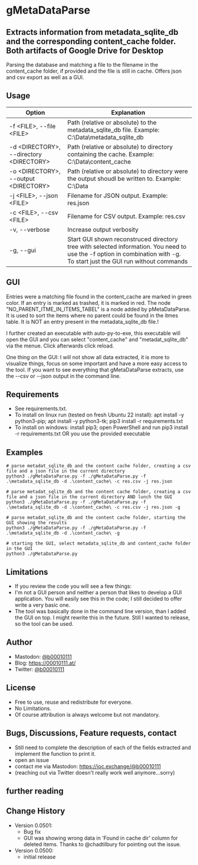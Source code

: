 # gMetaDataParse
## Extracts information from metadata_sqlite_db and the corresponding content_cache folder. Both artifacts of Google Drive for Desktop
Parsing the database and matching a file to the filename in the content_cache folder, if provided and the file is still in cache.
Offers json and csv export as well as a GUI.

## Usage
Option | Explanation
--- | ---
-f \<FILE\>, --file \<FILE\> | Path (relative or absolute) to the metadata_sqlite_db file. Example: C:\Data\metadata_sqlite_db
-d \<DIRECTORY\>, --directory \<DIRECTORY\> | Path (relative or absolute) to directory containing the cache. Example: C:\Data\content_cache
-o \<DIRECTORY\>, --output \<DIRECTORY\> | Path (relative or absolute) to directory were the output shoudl be written to. Example: C:\Data 
-j \<FILE\>, --json \<FILE\> | Filename for JSON output. Example: res.json
-c \<FILE\>, --csv \<FILE\> | Filename for CSV output. Example: res.csv
-v, --verbose | Increase output verbosity 
-g, --gui | Start GUI shown reconstruced directory tree with selected information. You need to use the -f option in combination with -g. To start just the GUI run without commands 


## GUI
Entries were a matching file found in the content_cache are marked in green color.
If an entry is marked as trashed, it is marked in red.
The node "NO_PARENT_ITME_IN_ITEMS_TABEL" is a node added by pMetaDataParse. It is used to sort the items where no parent could be found in the itmes table. It is NOT an entry present in the metadata_sqlite_db file.!

I further created an executable with auto-py-to-exe, this executable will open the GUI and you can select "content_cache" and "metadat_sqlite_db" via the menue. Click afterwards click reload.

One thing on the GUI: I will not show all data extracted, it is more to visualize things, focus on some important and have a more easy access to the tool. If you want to see everything that gMetaDataParse extracts, use the --csv or --json output in the command line.

## Requirements
* See requirements.txt. 
* To install on linux run (tested on fresh Ubuntu 22 install): apt install -y python3-pip; apt install -y python3-tk; pip3 install -r requirements.txt 
* To install on windows: install pip3; open PowerShell and run pip3 install -r requirements.txt OR you use the provided executable

## Examples
```
# parse metadat_sqlite_db and the content cache folder, creating a csv file and a json file in the current directory
python3 ./gMetaDataParse.py -f ./gMetaDataParse.py -f .\metadata_sqlite_db -d .\content_cache\ -c res.csv -j res.json

# parse metadat_sqlite_db and the content cache folder, creating a csv file and a json file in the current directory AND lunch the GUI
python3 ./gMetaDataParse.py -f ./gMetaDataParse.py -f .\metadata_sqlite_db -d .\content_cache\ -c res.csv -j res.json -g

# parse metadat_sqlite_db and the content cache folder, starting the GUI showing the results
python3 ./gMetaDataParse.py -f ./gMetaDataParse.py -f .\metadata_sqlite_db -d .\content_cache\ -g

# starting the GUI, select metadata_sqlite_db and content_cache folder in the GUI
python3 ./gMetaDataParse.py 
```

## Limitations
* If you review the code you will see a few things:
* I'm not a GUI person and neither a person that likes to develop a GUI application. You will easily see this in the code; I still decided to offer write a very basic one.
* The tool was basically done in the command line version, than I added the GUI on top. I might rewrite this in the future. Still I wanted to release, so the tool can be used.

## Author
* Mastodon: [@b00010111](https://ioc.exchange/@b00010111)
* Blog: https://00010111.at/
* Twitter: [@b00010111](https://twitter.com/b00010111)

## License
* Free to use, reuse and redistribute for everyone.
* No Limitations.
* Of course attribution is always welcome but not mandatory.

## Bugs, Discussions, Feature requests, contact
* Still need to complete the description of each of the fields extracted and implement the function to print it.
* open an issue
* contact me via Mastodon: https://ioc.exchange/@b00010111
* (reaching out via Twitter doesn't really work well anymore...sorry)

## further reading


## Change History
 * Version 0.0501:
    * Bug fix
	* GUI was showing wrong data in 'Found in cache dir' column for deleted items. Thanks to @chadtilbury for pointing out the issue.
 * Version 0.0500:
    * initial release
